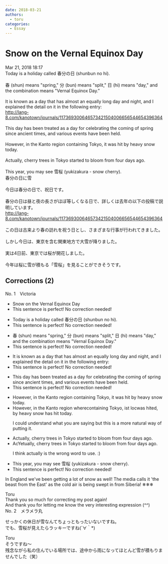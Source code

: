 ```yaml
---
date: 2018-03-21
authors:
  - toru
categories:
  - Essay
---
```


<h1 id="subject_show">Snow on the Vernal Equinox Day</h1>
<div class="date">Mar 21, 2018 18:17</div>
<div id="post"><div id="body_show_ori">
Today is a holiday called 春分の日 (shunbun no hi).<br/><br/>春 (shun) means "spring," 分 (bun) means "split," 日 (hi) means "day," and the combination means "Vernal Equinox Day."<br/><br/>It is known as a day that has almost an equally long day and night, and I explained the detail on it in the following entry:<br/><a href="http://lang-8.com/kanotown/journals/117369300646573421504006656544654396364" target="_blank">http://lang-8.com/kanotown/journals/117369300646573421504006656544654396364</a><br/><br/>This day has been treated as a day for celebrating the coming of spring since ancient times, and various events have been held.<br/><br/>However, in the Kanto region containing Tokyo, it was hit by heavy snow today.<br/><br/>Actually, cherry trees in Tokyo started to bloom from four days ago.<br/><br/>This year, you may see 雪桜 (yukizakura - snow cherry).
</div></div>

<!-- more -->

<div id="post_ja"><div id="body_show_mo">
春分の日に雪<br/><br/>今日は春分の日で、祝日です。<br/><br/>春分の日は昼と夜の長さがほぼ等しくなる日で、詳しくは去年の以下の投稿で説明しています。<br/><a href="http://lang-8.com/kanotown/journals/117369300646573421504006656544654396364" target="_blank">http://lang-8.com/kanotown/journals/117369300646573421504006656544654396364</a><br/><br/>この日は古来より春の訪れを祝う日とし、さまざまな行事が行われてきました。<br/><br/>しかし今日は、東京を含む関東地方で大雪が降りました。<br/><br/>実は4日前、東京では桜が開花しました。<br/><br/>今年は桜に雪が積もる「雪桜」を見ることができそうです。
</div></div>

## Corrections (2)
<div id="block"><div class="first_name"> No. 1　<span class="just_name">Victoria</span></div><div id="block2">
<ul class="correction_field">
<li class="incorrect">Snow on the Vernal Equinox Day</li>
<li class="corrected perfect">This sentence is perfect! No correction needed!</li>
</ul>
<ul class="correction_field">
<li class="incorrect">Today is a holiday called 春分の日 (shunbun no hi).</li>
<li class="corrected perfect">This sentence is perfect! No correction needed!</li>
</ul>
<ul class="correction_field">
<li class="incorrect">春 (shun) means "spring," 分 (bun) means "split," 日 (hi) means "day," and the combination means "Vernal Equinox Day."</li>
<li class="corrected perfect">This sentence is perfect! No correction needed!</li>
</ul>
<ul class="correction_field">
<li class="incorrect">It is known as a day that has almost an equally long day and night, and I explained the detail on it in the following entry:</li>
<li class="corrected perfect">This sentence is perfect! No correction needed!</li>
</ul>
<ul class="correction_field">
<li class="incorrect">This day has been treated as a day for celebrating the coming of spring since ancient times, and various events have been held.</li>
<li class="corrected perfect">This sentence is perfect! No correction needed!</li>
</ul>
<ul class="correction_field">
<li class="incorrect">However, in the Kanto region containing Tokyo, it was hit by heavy snow today.</li>
<li class="corrected correct">
However, in the Kanto region <span class="f_red">where</span><span class="f_gray"><span class="sline">containing</span></span> Tokyo<span class="f_gray"><span class="sline">,</span></span> i<span class="f_red">s</span><span class="f_gray"><span class="sline">t</span></span> <span class="f_red">loc</span><span class="f_gray"><span class="sline">w</span></span>a<span class="f_gray"><span class="sline">s hi</span></span>t<span class="f_red">ed,</span> <span class="f_gray"><span class="sline">by </span></span>heavy snow <span class="f_red">has hi</span>t<span class="f_red"> t</span>oday.
<p class="correction_comment">I could understand what you are saying but this is a more natural way of putting it.</p>
</li>
</ul>
<ul class="correction_field">
<li class="incorrect">Actually, cherry trees in Tokyo started to bloom from four days ago.</li>
<li class="corrected correct">
<span class="f_gray"><span class="sline">Ac</span></span><span class="f_red">Ye</span>t<span class="f_gray"><span class="sline">ually</span></span>, cherry trees in Tokyo started to bloom from four days ago.
<p class="correction_comment">I think actually is the wrong word to use. :)</p>
</li>
</ul>
<ul class="correction_field">
<li class="incorrect">This year, you may see 雪桜 (yukizakura - snow cherry).</li>
<li class="corrected perfect">This sentence is perfect! No correction needed!</li>
</ul>
<p class="comment_small">
 In England we've been getting a lot of snow as well! The media calls it 'the beast from the East' as the cold air is being swept in from Siberia! ❄❄❄
</p>

</div><div class="name"><span class="just_name">Toru</span><br>
Thank you so much for correcting my post again!<br/>And thank you for letting me know the very interesting expression (^^)
</div>
</div>
<div id="block"><div class="first_name"> No. 2　<span class="just_name">メラメラ丸</span></div><div id="block2">
<p class="comment_small">
 せっかくの休日が雪なんてちょっともったいないですね。
 <br/>
 でも、雪桜が見えたらラッキーですね(´∀｀*)
</p>

</div><div class="name"><span class="just_name">Toru</span><br>
そうですね～<br/>残念ながら私の住んでいる場所では、途中から雨になってほとんど雪が積もりませんでした（笑）
</div>
</div>
